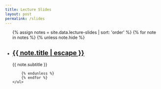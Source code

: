 ```yaml
---
title: Lecture Slides
layout: post
permalink: /slides
---
```


<div class="notes">
	<ul class="post-list">
		{% assign notes = site.data.lecture-slides | sort: 'order' %}
		{% for note in notes %}
		{% unless note.hide %}
		<li>
			<h2>
				<a class="post-link" href="{{ note.slug }}/">{{ note.title | escape }}</a>
			</h2>
			{{ note.subtitle }}
		</li>

		{% endunless %}
		{% endfor %}
	</ul>
</div>

